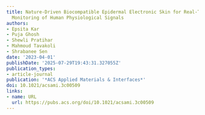 ```yaml
---
title: Nature-Driven Biocompatible Epidermal Electronic Skin for Real-Time Wireless
  Monitoring of Human Physiological Signals
authors:
- Epsita Kar
- Puja Ghosh
- Shewli Pratihar
- Mahmoud Tavakoli
- Shrabanee Sen
date: '2023-04-01'
publishDate: '2025-07-29T19:43:31.327055Z'
publication_types:
- article-journal
publication: '*ACS Applied Materials & Interfaces*'
doi: 10.1021/acsami.3c00509
links:
- name: URL
  url: https://pubs.acs.org/doi/10.1021/acsami.3c00509
---
```

